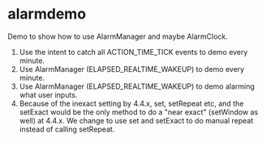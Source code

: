 alarmdemo
=========

Demo to show how to use AlarmManager and maybe AlarmClock.

1. Use the intent to catch all ACTION_TIME_TICK events to demo every minute.
2. Use AlarmManager (ELAPSED_REALTIME_WAKEUP) to demo every minute.
3. Use AlarmManager (ELAPSED_REALTIME_WAKEUP) to demo alarming what user inputs.
4. Because of the inexact setting by 4.4.x, set, setRepeat etc, and the setExact would be the only method to do a
"near exact" (setWindow as well) at 4.4.x. We change to use set and setExact to do manual repeat instead of calling
setRepeat.